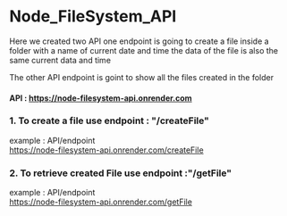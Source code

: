 # Node_FileSystem_API

Here we created two API one endpoint is going to create a file inside a folder with a name of current date and time the data of the file is also the same current data and time

The other API endpoint is goint to show all the files created in the folder

#### API : https://node-filesystem-api.onrender.com

### 1. To create a file use endpoint : "/createFile"

example : API/endpoint  
https://node-filesystem-api.onrender.com/createFile

### 2. To retrieve created File use endpoint :"/getFile"

example : API/endpoint  
https://node-filesystem-api.onrender.com/getFile
